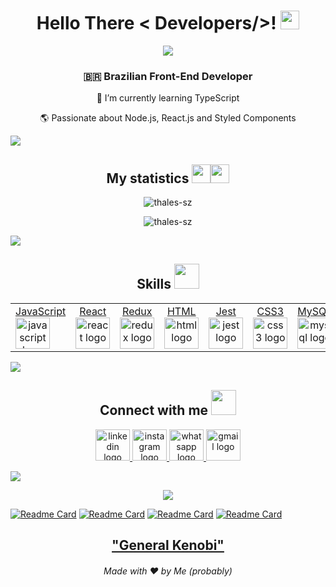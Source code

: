 <h1 align='Center'> Hello There < Developers/>! <img
  src="https://raw.githubusercontent.com/MartinHeinz/MartinHeinz/master/wave.gif" width=30px> </h1>
  

<div>
  <p align="center" ><img align="center" src="https://readme-typing-svg.herokuapp.com?lines=I'm+Thales...;Junior+Frontend+Developer;Fullstack+Developer+Student+at+Trybe;Always+learning+new+things;Learning+Backend;Currently+in+Brazil;&center=true&width=500&height=50"></p>
 
  <h3 align="center">🇧🇷 Brazilian Front-End Developer</h3>

  <p align="center"> 🌱 I’m currently learning TypeScript</p>
  <p align="center"> 🌎 Passionate about Node.js, React.js and Styled Components</p>

<a href="https://www.youtube.com/watch?v=dQw4w9WgXcQ"><img
src="https://user-images.githubusercontent.com/73097560/115834477-dbab4500-a447-11eb-908a-139a6edaec5c.gif"></a>

<h2 align='Center'> My statistics <img src="https://emoji.slack-edge.com/T0172CCPGUW/party-blob/d7253707fa13e9ee.gif"
width="30" /><img src="https://emoji.slack-edge.com/T0172CCPGUW/party-blob/d7253707fa13e9ee.gif" width="30" /> </h2>

<p align="center"><img align="center"
src="https://github-readme-stats.vercel.app/api/top-langs?username=thales-sz&show_icons=true&theme=github_dark&layout=compact"
alt="thales-sz" /></p>

<p align="center"><img align="center"
src="https://github-readme-stats.vercel.app/api?username=thales-sz&theme=github_dark&show_icons=true" alt="thales-sz" /></p>

<a href="https://www.youtube.com/watch?v=dQw4w9WgXcQ"><img
src="https://user-images.githubusercontent.com/73097560/115834477-dbab4500-a447-11eb-908a-139a6edaec5c.gif"></a>

<h2 align='Center'> Skills <img src="https://media2.giphy.com/media/QssGEmpkyEOhBCb7e1/giphy.gif?" width="40"></h2>
<div align='center'>
<table>
  <tr>
  <td>
    <a href="https://www.javascript.com/" target="_blank" align="center">
    <div>JavaScript</div>
    <img src="https://cdn.jsdelivr.net/gh/devicons/devicon/icons/javascript/javascript-original.svg" height="50" width="55" alt="javascript logo"  />
  </a>
  </td>
  <td>
    <a href="https://reactjs.org/" target="_blank" align="center">
      <div>React</div>
      <img src="https://cdn.jsdelivr.net/gh/devicons/devicon/icons/react/react-original.svg" height="50" width="55" alt="react logo"  />
    </a>
  </td>
  <td>
    <a href="https://redux.js.org/" target="_blank" align="center">
      <div>Redux</div>
      <img src="https://cdn.jsdelivr.net/gh/devicons/devicon/icons/redux/redux-original.svg" height="50" width="55" alt="redux logo"  /> 
    </a>
  </td>
  <td>
    <a href="https://developer.mozilla.org/pt-BR/docs/Web/HTML" target="_blank" align="center">
      <div>HTML</div>
      <img src="https://cdn.jsdelivr.net/gh/devicons/devicon/icons/html5/html5-original.svg" height="50" width="55" alt="html logo" />
    </a>
  </td>
  <td>
    <a href="https://jestjs.io/" target="_blank" align="center">
      <div>Jest</div>
      <img src="https://cdn.jsdelivr.net/gh/devicons/devicon/icons/jest/jest-plain.svg" height="50" width="55" alt="jest logo"  />
    </a>
  </td>
  <td>
    <a href="https://developer.mozilla.org/pt-BR/docs/Web/CSS" target="_blank" align="center">
      <div>CSS3</div>
      <img src="https://cdn.jsdelivr.net/gh/devicons/devicon/icons/css3/css3-original.svg" height="50" width="55" alt="css3 logo"  />
    </a>
  </td>
  <td>
    <a href="https://www.mysql.com/" target="_blank" align="center">
      <div>MySQL</div>
      <img src="https://cdn.jsdelivr.net/gh/devicons/devicon/icons/mysql/mysql-original.svg" height="50" width="55" alt="mysql logo"  />
    </a>
  </td>
  <td>
    <a href="https://www.typescriptlang.org/" target="_blank" align="center">
      <div>TypeScript</div>
      <img src="https://cdn.jsdelivr.net/gh/devicons/devicon/icons/typescript/typescript-original.svg" height="50" width="55" />
    </a>
  </td>
  <td>
    <a href="https://tailwindcss.com/" target="_blank" align="center">
      <div>TailWind</div>
      <img src="https://cdn.jsdelivr.net/gh/devicons/devicon/icons/tailwindcss/tailwindcss-plain.svg" height="50" width="55" />
    </a>
  </td>
  <td>
    <a href="https://nodejs.org/en/docs/" target="_blank" align="center">
      <div>Node.js</div>
      <img src="https://cdn.jsdelivr.net/gh/devicons/devicon/icons/nodejs/nodejs-original.svg" height="50" width="55"/>
    </a>
  </td>
  <td>
    <a href="https://mochajs.org/" target="_blank" align="center">
      <div>Mocha</div>
      <img src="https://cdn.jsdelivr.net/gh/devicons/devicon/icons/mocha/mocha-plain.svg" height="50" width="55"/>
    </a>
  </td>
  </tr>
  </table>
</div>

<a href="https://www.youtube.com/watch?v=dQw4w9WgXcQ"><img
src="https://user-images.githubusercontent.com/73097560/115834477-dbab4500-a447-11eb-908a-139a6edaec5c.gif"></a>

<h2 align="center">Connect with me
<img src="https://media.giphy.com/media/iY8CRBdQXODJSCERIr/giphy.gif" width="40px">
</h2>
<div align="center">
  <a href="https://www.linkedin.com/in/thales-sz/">
  <img src="https://raw.githubusercontent.com/maurodesouza/profile-readme-generator/master/src/assets/icons/social/linkedin/default.svg" width="55" height="50" alt="linkedin logo" />
  </a>
  <a href="https://www.instagram.com/thales.sc/">
  <img src="https://raw.githubusercontent.com/maurodesouza/profile-readme-generator/master/src/assets/icons/social/instagram/default.svg" width="55" height="50" alt="instagram logo"  />
  </a>
  <a href="https://wa.me/+5524999035459?text=Hi%20Thales" target="_blank">
  <img src="https://raw.githubusercontent.com/maurodesouza/profile-readme-generator/master/src/assets/icons/social/whatsapp/default.svg" width="55" height="50" alt="whatsapp logo" />
  </a>
  <a href="mailto:thales.souz@outlook.com?Body=Hi">
  <img src="https://raw.githubusercontent.com/maurodesouza/profile-readme-generator/master/src/assets/icons/social/gmail/default.svg" width="55" height="50" alt="gmail logo" />
  </a>
  </div>

<a href="https://www.youtube.com/watch?v=dQw4w9WgXcQ"><img
src="https://user-images.githubusercontent.com/73097560/115834477-dbab4500-a447-11eb-908a-139a6edaec5c.gif"></a>

<div align="center">
  <img src="https://profile-counter.glitch.me/ta/count.svg?"  />
</div>

[![Readme Card](https://github-readme-stats.vercel.app/api/pin/?username=thales-sz&repo=thales-sz.github.io&theme=github_dark)](https://github.com/thales-sz/thales-sz.github.io)
[![Readme Card](https://github-readme-stats.vercel.app/api/pin/?username=thales-sz&repo=netflix-clone-with-react-redux&theme=github_dark)](https://github.com/thales-sz/netflix-clone-with-react-redux)
[![Readme Card](https://github-readme-stats.vercel.app/api/pin/?username=thales-sz&repo=trybewallet&theme=github_dark)](https://github.com/thales-sz/trybewallet)
[![Readme Card](https://github-readme-stats.vercel.app/api/pin/?username=thales-sz&repo=NLW_eSports&theme=github_dark)](https://github.com/thales-sz/NLW_eSports)

<h2 align="center"><a href="https://youtu.be/frszEJb0aOo?t=4">"General Kenobi"</a></h2>
<h6 align="center">Made with ❤️ by Me (probably)</h6>
